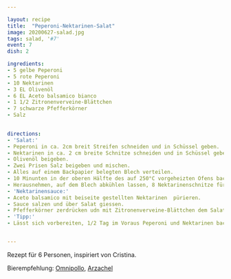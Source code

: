 ```yaml
---

layout: recipe
title:  "Peperoni-Nektarinen-Salat"
image: 20200627-salad.jpg
tags: salad, '#7'
event: 7
dish: 2

ingredients:
- 5 gelbe Peperoni
- 5 rote Peperoni
- 10 Nektarinen
- 3 EL Olivenöl
- 6 EL Aceto balsamico bianco
- 1 1/2 Zitronenverveine-Blättchen
- 7 schwarze Pfefferkörner
- Salz

 
directions:
- 'Salat:'
- Peperoni in ca. 2cm breit Streifen schneiden und in Schüssel geben.
- Nektarinen in ca. 2 cm breite Schnitze schneiden und in Schüssel geben.
- Olivenöl beigeben.
- Zwei Prisen Salz beigeben und mischen.
- Alles auf einem Backpapier belegten Blech verteilen.
- 10 Minunten in der oberen Hälfte des auf 250°C vorgeheizten Ofens backen.
- Herausnehmen, auf dem Blech abkühlen lassen, 8 Nektarinenschnitze für die Sacue beiseite stellen.
- 'Nektarinensauce:'
- Aceto balsamico mit beiseite gestellten Nektarinen  pürieren.
- Sauce salzen und über Salat giessen.
- Pfefferkörner zerdrücken udn mit Zitronenverveine-Blättchen dem Salat beigeben und mischen.
- 'Tipp:'
- Lässt sich vorbereiten, 1/2 Tag im Voraus Peperoni und Nektarinen backen, Nektarinensauce zubereiten, beides seperat zugedeckt kühl stellen. Kurz vor dem Servieren Salat fertig Zubereiten.


---
```


Rezept für 6 Personen, inspiriert von Cristina.

Bierempfehlung: [Omnipollo](https://omnipollo.com/), [Arzachel](https://omnipollo.com/products/arzachel)
